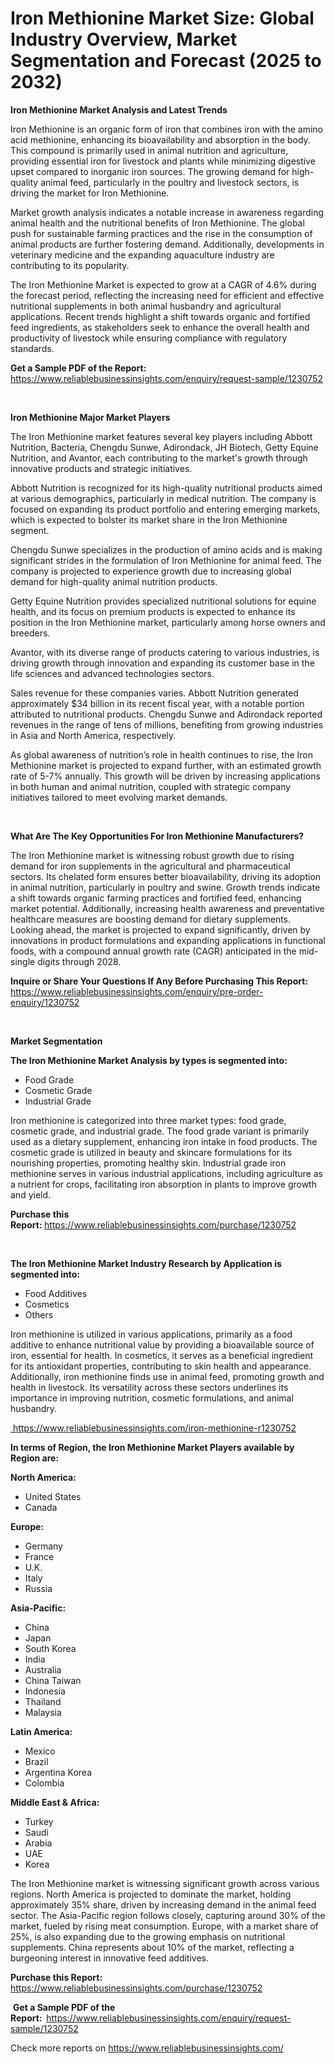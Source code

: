 <p><h1>Iron Methionine Market Size: Global Industry Overview, Market Segmentation and Forecast (2025 to 2032)</h1></p><p><strong>Iron Methionine Market Analysis and Latest Trends</strong></p>
<p><p>Iron Methionine is an organic form of iron that combines iron with the amino acid methionine, enhancing its bioavailability and absorption in the body. This compound is primarily used in animal nutrition and agriculture, providing essential iron for livestock and plants while minimizing digestive upset compared to inorganic iron sources. The growing demand for high-quality animal feed, particularly in the poultry and livestock sectors, is driving the market for Iron Methionine.</p><p>Market growth analysis indicates a notable increase in awareness regarding animal health and the nutritional benefits of Iron Methionine. The global push for sustainable farming practices and the rise in the consumption of animal products are further fostering demand. Additionally, developments in veterinary medicine and the expanding aquaculture industry are contributing to its popularity.</p><p>The Iron Methionine Market is expected to grow at a CAGR of 4.6% during the forecast period, reflecting the increasing need for efficient and effective nutritional supplements in both animal husbandry and agricultural applications. Recent trends highlight a shift towards organic and fortified feed ingredients, as stakeholders seek to enhance the overall health and productivity of livestock while ensuring compliance with regulatory standards.</p></p>
<p><strong>Get a Sample PDF of the Report:&nbsp;</strong> <a href="https://www.reliablebusinessinsights.com/enquiry/request-sample/1230752?utm_campaign=101&utm_medium=2&utm_source=Github&utm_content=ia&utm_term=03022025&utm_id=iron-methionine">https://www.reliablebusinessinsights.com/enquiry/request-sample/1230752</a></p>
<p>&nbsp;</p>
<p><strong>Iron Methionine Major Market Players</strong></p>
<p><p>The Iron Methionine market features several key players including Abbott Nutrition, Bacteria, Chengdu Sunwe, Adirondack, JH Biotech, Getty Equine Nutrition, and Avantor, each contributing to the market's growth through innovative products and strategic initiatives.</p><p>Abbott Nutrition is recognized for its high-quality nutritional products aimed at various demographics, particularly in medical nutrition. The company is focused on expanding its product portfolio and entering emerging markets, which is expected to bolster its market share in the Iron Methionine segment.</p><p>Chengdu Sunwe specializes in the production of amino acids and is making significant strides in the formulation of Iron Methionine for animal feed. The company is projected to experience growth due to increasing global demand for high-quality animal nutrition products.</p><p>Getty Equine Nutrition provides specialized nutritional solutions for equine health, and its focus on premium products is expected to enhance its position in the Iron Methionine market, particularly among horse owners and breeders.</p><p>Avantor, with its diverse range of products catering to various industries, is driving growth through innovation and expanding its customer base in the life sciences and advanced technologies sectors.</p><p>Sales revenue for these companies varies. Abbott Nutrition generated approximately $34 billion in its recent fiscal year, with a notable portion attributed to nutritional products. Chengdu Sunwe and Adirondack reported revenues in the range of tens of millions, benefiting from growing industries in Asia and North America, respectively.</p><p>As global awareness of nutrition’s role in health continues to rise, the Iron Methionine market is projected to expand further, with an estimated growth rate of 5-7% annually. This growth will be driven by increasing applications in both human and animal nutrition, coupled with strategic company initiatives tailored to meet evolving market demands.</p></p>
<p>&nbsp;</p>
<p><strong>What Are The Key Opportunities For Iron Methionine Manufacturers?</strong></p>
<p><p>The Iron Methionine market is witnessing robust growth due to rising demand for iron supplements in the agricultural and pharmaceutical sectors. Its chelated form ensures better bioavailability, driving its adoption in animal nutrition, particularly in poultry and swine. Growth trends indicate a shift towards organic farming practices and fortified feed, enhancing market potential. Additionally, increasing health awareness and preventative healthcare measures are boosting demand for dietary supplements. Looking ahead, the market is projected to expand significantly, driven by innovations in product formulations and expanding applications in functional foods, with a compound annual growth rate (CAGR) anticipated in the mid-single digits through 2028.</p></p>
<p><strong>Inquire or Share Your Questions If Any Before Purchasing This Report:</strong> <a href="https://www.reliablebusinessinsights.com/enquiry/pre-order-enquiry/1230752?utm_campaign=101&utm_medium=2&utm_source=Github&utm_content=ia&utm_term=03022025&utm_id=iron-methionine">https://www.reliablebusinessinsights.com/enquiry/pre-order-enquiry/1230752</a></p>
<p>&nbsp;</p>
<p><strong>Market Segmentation</strong></p>
<p><strong>The Iron Methionine Market Analysis by types is segmented into:</strong></p>
<p><ul><li>Food Grade</li><li>Cosmetic Grade</li><li>Industrial Grade</li></ul></p>
<p><p>Iron methionine is categorized into three market types: food grade, cosmetic grade, and industrial grade. The food grade variant is primarily used as a dietary supplement, enhancing iron intake in food products. The cosmetic grade is utilized in beauty and skincare formulations for its nourishing properties, promoting healthy skin. Industrial grade iron methionine serves in various industrial applications, including agriculture as a nutrient for crops, facilitating iron absorption in plants to improve growth and yield.</p></p>
<p><strong>Purchase this Report:&nbsp;</strong><a href="https://www.reliablebusinessinsights.com/purchase/1230752?utm_campaign=101&utm_medium=2&utm_source=Github&utm_content=ia&utm_term=03022025&utm_id=iron-methionine">https://www.reliablebusinessinsights.com/purchase/1230752</a></p>
<p>&nbsp;</p>
<p><strong>The Iron Methionine Market Industry Research by Application is segmented into:</strong></p>
<p><ul><li>Food Additives</li><li>Cosmetics</li><li>Others</li></ul></p>
<p><p>Iron methionine is utilized in various applications, primarily as a food additive to enhance nutritional value by providing a bioavailable source of iron, essential for health. In cosmetics, it serves as a beneficial ingredient for its antioxidant properties, contributing to skin health and appearance. Additionally, iron methionine finds use in animal feed, promoting growth and health in livestock. Its versatility across these sectors underlines its importance in improving nutrition, cosmetic formulations, and animal husbandry.</p></p>
<p><a href="https://www.reliablebusinessinsights.com/iron-methionine-r1230752?utm_campaign=101&utm_medium=2&utm_source=Github&utm_content=ia&utm_term=03022025&utm_id=iron-methionine">&nbsp;https://www.reliablebusinessinsights.com/iron-methionine-r1230752</a></p>
<p><strong>In terms of Region, the Iron Methionine Market Players available by Region are:</strong></p>
<p>
    <p> <strong> North America: </strong>
        <ul>
            <li>United States</li>
            <li>Canada</li>
        </ul>
        </p> 
    <p> <strong> Europe: </strong>
        <ul>
            <li>Germany</li>
            <li>France</li>
            <li>U.K.</li>
            <li>Italy</li>
            <li>Russia</li>
        </ul>
        </p> 
    <p> <strong> Asia-Pacific: </strong>
        <ul>
            <li>China</li>
            <li>Japan</li>
            <li>South Korea</li>
            <li>India</li>
            <li>Australia</li>
            <li>China Taiwan</li>
            <li>Indonesia</li>
            <li>Thailand</li>
            <li>Malaysia</li>
        </ul>
        </p> 
    <p> <strong> Latin America: </strong>
        <ul>
            <li>Mexico</li>
            <li>Brazil</li>
            <li>Argentina Korea</li>
            <li>Colombia</li>
        </ul>
        </p> 
    <p> <strong> Middle East & Africa: </strong>
        <ul>
            <li>Turkey</li>
            <li>Saudi</li>
            <li>Arabia</li>
            <li>UAE</li>
            <li>Korea</li>
        </ul>
    </p>
    </p>
<p><p>The Iron Methionine market is witnessing significant growth across various regions. North America is projected to dominate the market, holding approximately 35% share, driven by increasing demand in the animal feed sector. The Asia-Pacific region follows closely, capturing around 30% of the market, fueled by rising meat consumption. Europe, with a market share of 25%, is also expanding due to the growing emphasis on nutritional supplements. China represents about 10% of the market, reflecting a burgeoning interest in innovative feed additives.</p></p>
<p><strong>Purchase this Report: </strong><a href="https://www.reliablebusinessinsights.com/purchase/1230752?utm_campaign=101&utm_medium=2&utm_source=Github&utm_content=ia&utm_term=03022025&utm_id=iron-methionine">https://www.reliablebusinessinsights.com/purchase/1230752</a></p>
<p>&nbsp;<strong>Get a Sample PDF of the Report:&nbsp;&nbsp;</strong><a href="https://www.reliablebusinessinsights.com/enquiry/request-sample/1230752?utm_campaign=101&utm_medium=2&utm_source=Github&utm_content=ia&utm_term=03022025&utm_id=iron-methionine">https://www.reliablebusinessinsights.com/enquiry/request-sample/1230752</a></p>
<p><strong></strong></p>
<p>Check more reports on <a href="https://www.reliablebusinessinsights.com/?utm_campaign=101&utm_medium=2&utm_source=Github&utm_content=ia&utm_term=03022025&utm_id=iron-methionine">https://www.reliablebusinessinsights.com/</a></p>